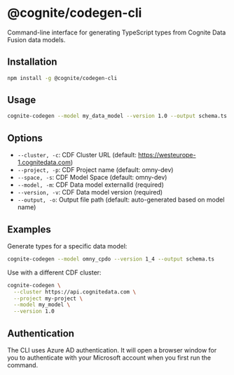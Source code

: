 # @cognite/codegen-cli

Command-line interface for generating TypeScript types from Cognite Data Fusion data models.

## Installation

```bash
npm install -g @cognite/codegen-cli
```

## Usage

```bash
cognite-codegen --model my_data_model --version 1.0 --output schema.ts
```

## Options

- `--cluster, -c`: CDF Cluster URL (default: https://westeurope-1.cognitedata.com)
- `--project, -p`: CDF Project name (default: omny-dev)  
- `--space, -s`: CDF Model Space (default: omny-dev)
- `--model, -m`: CDF Data model externalId (required)
- `--version, -v`: CDF Data model version (required)
- `--output, -o`: Output file path (default: auto-generated based on model name)

## Examples

Generate types for a specific data model:
```bash
cognite-codegen --model omny_cpdo --version 1_4 --output schema.ts
```

Use with a different CDF cluster:
```bash
cognite-codegen \
  --cluster https://api.cognitedata.com \
  --project my-project \
  --model my_model \
  --version 1.0
```

## Authentication

The CLI uses Azure AD authentication. It will open a browser window for you to authenticate with your Microsoft account when you first run the command.
